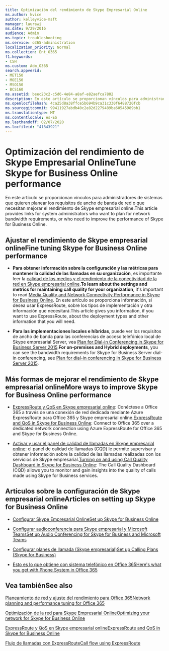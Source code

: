 ```yaml
---
title: Optimización del rendimiento de Skype Empresarial Online
ms.author: kvice
author: kelleyvice-msft
manager: laurawi
ms.date: 9/29/2016
audience: Admin
ms.topic: troubleshooting
ms.service: o365-administration
localization_priority: Normal
ms.collection: Ent_O365
f1.keywords:
- CSH
ms.custom: Adm_O365
search.appverid:
- MET150
- MOE150
- MSO150
- BCS160
ms.assetid: beec23c2-c5d6-4e84-a8af-e82aefca7802
description: En este artículo se proporcionan vínculos para administradores de sistemas que quieren planear los requisitos de ancho de banda de red o que necesitan mejorar el rendimiento de Skype empresarial online.
ms.openlocfilehash: 4ca25d8a38ffce5b694b9ca31c330f6488720fcb
ms.sourcegitcommit: 99411927abdb40c2e82d2279489ba60545989bb1
ms.translationtype: MT
ms.contentlocale: es-ES
ms.lasthandoff: 02/07/2020
ms.locfileid: "41843921"
---
```

# <a name="tune-skype-for-business-online-performance"></a><span data-ttu-id="6d880-103">Optimización del rendimiento de Skype Empresarial Online</span><span class="sxs-lookup"><span data-stu-id="6d880-103">Tune Skype for Business Online performance</span></span>

<span data-ttu-id="6d880-104">En este artículo se proporcionan vínculos para administradores de sistemas que quieren planear los requisitos de ancho de banda de red o que necesitan mejorar el rendimiento de Skype empresarial online.</span><span class="sxs-lookup"><span data-stu-id="6d880-104">This article provides links for system administrators who want to plan for network bandwidth requirements, or who need to improve the performance of Skype for Business Online.</span></span> 
  
## <a name="fine-tuning-skype-for-business-online-performance"></a><span data-ttu-id="6d880-105">Ajustar el rendimiento de Skype empresarial online</span><span class="sxs-lookup"><span data-stu-id="6d880-105">Fine tuning Skype for Business Online performance</span></span>

- <span data-ttu-id="6d880-106">**Para obtener información sobre la configuración y las métricas para mantener la calidad de las llamadas en su organización**, es importante leer la [calidad de los medios y el rendimiento de la conectividad de la red en Skype empresarial online](https://docs.microsoft.com/skypeforbusiness/optimizing-your-network/media-quality-and-network-connectivity-performance).</span><span class="sxs-lookup"><span data-stu-id="6d880-106">**To learn about the settings and metrics for maintaining call quality for your organization**, it's important to read [Media Quality and Network Connectivity Performance in Skype for Business Online](https://docs.microsoft.com/skypeforbusiness/optimizing-your-network/media-quality-and-network-connectivity-performance).</span></span> <span data-ttu-id="6d880-107">En este artículo se proporciona información, si desea usar ExpressRoute, sobre los tipos de implementación y otra información que necesitará.</span><span class="sxs-lookup"><span data-stu-id="6d880-107">This article gives you information, if you want to use ExpressRoute, about the deployment types and other information that you will need.</span></span>
    
- <span data-ttu-id="6d880-108">**Para las implementaciones locales e híbridas**, puede ver los requisitos de ancho de banda para las conferencias de acceso telefónico local de Skype empresarial Server, vea [Plan for Dial-in Conferencing in Skype for Business Server 2015](https://docs.microsoft.com/skypeforbusiness/plan-your-deployment/conferencing/dial-in-conferencing).</span><span class="sxs-lookup"><span data-stu-id="6d880-108">**For on-premises and Hybrid deployments**, you can see the bandwidth requirements for Skype for Business Server dial-in conferencing, see [Plan for dial-in conferencing in Skype for Business Server 2015](https://docs.microsoft.com/skypeforbusiness/plan-your-deployment/conferencing/dial-in-conferencing).</span></span>
    
## <a name="more-ways-to-improve-skype-for-business-online-performance"></a><span data-ttu-id="6d880-109">Más formas de mejorar el rendimiento de Skype empresarial online</span><span class="sxs-lookup"><span data-stu-id="6d880-109">More ways to improve Skype for Business Online performance</span></span>

- <span data-ttu-id="6d880-110">[ExpressRoute y QoS en Skype empresarial online](https://docs.microsoft.com/skypeforbusiness/optimizing-your-network/expressroute-and-qos-in-skype-for-business-online): Conéctese a Office 365 a través de una conexión de red dedicada mediante Azure ExpressRoute para Office 365 y Skype empresarial online.</span><span class="sxs-lookup"><span data-stu-id="6d880-110">[ExpressRoute and QoS in Skype for Business Online](https://docs.microsoft.com/skypeforbusiness/optimizing-your-network/expressroute-and-qos-in-skype-for-business-online): Connect to Office 365 over a dedicated network connection using Azure ExpressRoute for Office 365 and Skype for Business Online.</span></span> 
    
- <span data-ttu-id="6d880-111">[Activar y usar el panel de calidad de llamadas en Skype empresarial online](https://docs.microsoft.com/SkypeForBusiness/using-call-quality-in-your-organization/turning-on-and-using-call-quality-dashboard): el panel de calidad de llamadas (CQD) le permite supervisar y obtener información sobre la calidad de las llamadas realizadas con los servicios de Skype empresarial.</span><span class="sxs-lookup"><span data-stu-id="6d880-111">[Turning on and using Call Quality Dashboard in Skype for Business Online](https://docs.microsoft.com/SkypeForBusiness/using-call-quality-in-your-organization/turning-on-and-using-call-quality-dashboard): The Call Quality Dashboard (CQD) allows you to monitor and gain insights into the quality of calls made using Skype for Business services.</span></span> 
    
## <a name="articles-on-setting-up-skype-for-business-online"></a><span data-ttu-id="6d880-112">Artículos sobre la configuración de Skype empresarial online</span><span class="sxs-lookup"><span data-stu-id="6d880-112">Articles on setting up Skype for Business Online</span></span>

- [<span data-ttu-id="6d880-113">Configurar Skype Empresarial Online</span><span class="sxs-lookup"><span data-stu-id="6d880-113">Set up Skype for Business Online</span></span>](https://docs.microsoft.com/skypeforbusiness/set-up-skype-for-business-online/set-up-skype-for-business-online)
    
- [<span data-ttu-id="6d880-114">Configurar audioconferencia para Skype empresarial y Microsoft Teams</span><span class="sxs-lookup"><span data-stu-id="6d880-114">Set up Audio Conferencing for Skype for Business and Microsoft Teams</span></span>](https://docs.microsoft.com/skypeforbusiness/audio-conferencing-in-office-365/set-up-audio-conferencing)
    
- [<span data-ttu-id="6d880-115">Configurar planes de llamada (Skype empresarial)</span><span class="sxs-lookup"><span data-stu-id="6d880-115">Set up Calling Plans (Skype for Business)</span></span>](https://docs.microsoft.com/SkypeForBusiness/what-are-calling-plans-in-office-365/set-up-calling-plans)
    
- [<span data-ttu-id="6d880-116">Esto es lo que obtiene con sistema telefónico en Office 365</span><span class="sxs-lookup"><span data-stu-id="6d880-116">Here's what you get with Phone System in Office 365</span></span>](https://docs.microsoft.com/skypeforbusiness/what-is-phone-system-in-office-365/here-s-what-you-get-with-phone-system)
    
## <a name="see-also"></a><span data-ttu-id="6d880-117">Vea también</span><span class="sxs-lookup"><span data-stu-id="6d880-117">See also</span></span>

[<span data-ttu-id="6d880-118">Planeamiento de red y ajuste del rendimiento para Office 365</span><span class="sxs-lookup"><span data-stu-id="6d880-118">Network planning and performance tuning for Office 365</span></span>](network-planning-and-performance.md)
  
[<span data-ttu-id="6d880-119">Optimización de la red para Skype Empresarial Online</span><span class="sxs-lookup"><span data-stu-id="6d880-119">Optimizing your network for Skype for Business Online</span></span>](https://docs.microsoft.com/skypeforbusiness/optimizing-your-network/optimizing-your-network)
  
[<span data-ttu-id="6d880-120">ExpressRoute y QoS en Skype empresarial online</span><span class="sxs-lookup"><span data-stu-id="6d880-120">ExpressRoute and QoS in Skype for Business Online</span></span>](https://docs.microsoft.com/skypeforbusiness/optimizing-your-network/expressroute-and-qos-in-skype-for-business-online)
  
[<span data-ttu-id="6d880-121">Flujo de llamadas con ExpressRoute</span><span class="sxs-lookup"><span data-stu-id="6d880-121">Call flow using ExpressRoute</span></span>](https://docs.microsoft.com/skypeforbusiness/optimizing-your-network/call-flow-using-expressroute)

